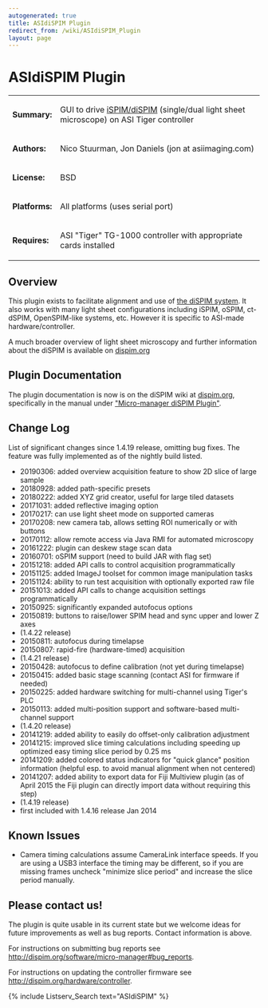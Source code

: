 ```yaml
---
autogenerated: true
title: ASIdiSPIM Plugin
redirect_from: /wiki/ASIdiSPIM_Plugin
layout: page
---
```


# ASIdiSPIM Plugin

<table>
<tr>
<td markdown="1">

**Summary:**

</td>
<td markdown="1">

GUI to drive
[iSPIM/diSPIM](http://asiimaging.com/products/light-sheet-microscopy/selective-plane-illumination-microscopy-ispimdispim/)
(single/dual light sheet microscope) on ASI Tiger controller

</td>
</tr>
<tr>
<td markdown="1">

**Authors:**

</td>
<td markdown="1">

Nico Stuurman, Jon Daniels (jon at asiimaging.com)

</td>
</tr>
<tr>
<td markdown="1">

**License:**

</td>
<td markdown="1">

BSD

</td>
</tr>
<tr>
<td markdown="1">

**Platforms:**

</td>
<td markdown="1">

All platforms (uses serial port)

</td>
</tr>
<tr>
<td markdown="1">

**Requires:**

</td>
<td markdown="1">

ASI "Tiger" TG-1000 controller with appropriate cards installed

</td>
</tr>
</table>

## Overview

This plugin exists to facilitate alignment and use of [the diSPIM
system](http://dispim.org). It also works with many light sheet
configurations including iSPIM, oSPIM, ct-dSPIM, OpenSPIM-like systems,
etc. However it is specific to ASI-made hardware/controller.

A much broader overview of light sheet microscopy and further
information about the diSPIM is available on
[dispim.org](http://dispim.org)

## Plugin Documentation

The plugin documentation is now is on the diSPIM wiki at
[dispim.org](http://dispim.org), specifically in the manual under
["Micro-manager diSPIM
Plugin"](http://dispim.org/docs/mm_dispim_plugin_user_guide).

## Change Log

List of significant changes since 1.4.19 release, omitting bug fixes.
The feature was fully implemented as of the nightly build listed.

-   20190306: added overview acquisition feature to show 2D slice of
    large sample
-   20180928: added path-specific presets
-   20180222: added XYZ grid creator, useful for large tiled datasets
-   20171031: added reflective imaging option
-   20170217: can use light sheet mode on supported cameras
-   20170208: new camera tab, allows setting ROI numerically or with
    buttons
-   20170112: allow remote access via Java RMI for automated microscopy
-   20161222: plugin can deskew stage scan data
-   20160701: oSPIM support (need to build JAR with flag set)
-   20151218: added API calls to control acquisition programmatically
-   20151125: added ImageJ toolset for common image manipulation tasks
-   20151124: ability to run test acquisition with optionally exported
    raw file
-   20151013: added API calls to change acquisition settings
    programmatically
-   20150925: significantly expanded autofocus options
-   20150819: buttons to raise/lower SPIM head and sync upper and lower
    Z axes
-   (1.4.22 release)
-   20150811: autofocus during timelapse
-   20150807: rapid-fire (hardware-timed) acquisition
-   (1.4.21 release)
-   20150428: autofocus to define calibration (not yet during timelapse)
-   20150415: added basic stage scanning (contact ASI for firmware if
    needed)
-   20150225: added hardware switching for multi-channel using Tiger's
    PLC
-   20150113: added multi-position support and software-based
    multi-channel support
-   (1.4.20 release)
-   20141219: added ability to easily do offset-only calibration
    adjustment
-   20141215: improved slice timing calculations including speeding up
    optimized easy timing slice period by 0.25 ms
-   20141209: added colored status indicators for "quick glance"
    position information (helpful esp. to avoid manual alignment when
    not centered)
-   20141207: added ability to export data for Fiji Multiview plugin (as
    of April 2015 the Fiji plugin can directly import data without
    requiring this step)
-   (1.4.19 release)
-   first included with 1.4.16 release Jan 2014


## Known Issues

-   Camera timing calculations assume CameraLink interface speeds. If
    you are using a USB3 interface the timing may be different, so if
    you are missing frames uncheck "minimize slice period" and increase
    the slice period manually.

## Please contact us!

The plugin is quite usable in its current state but we welcome ideas for
future improvements as well as bug reports. Contact information is
above.

For instructions on submitting bug reports see
<http://dispim.org/software/micro-manager#bug_reports>.

For instructions on updating the controller firmware see
<http://dispim.org/hardware/controller>.

{% include Listserv_Search text="ASIdiSPIM" %}


